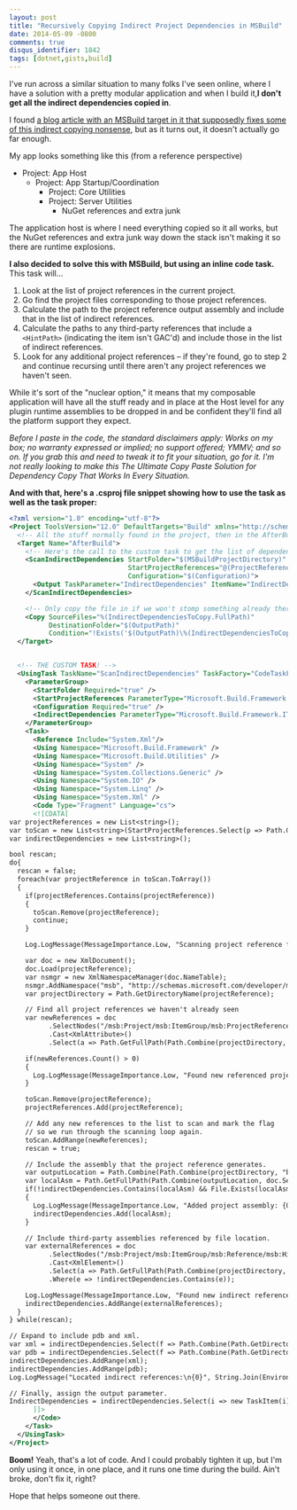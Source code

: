 ```yaml
---
layout: post
title: "Recursively Copying Indirect Project Dependencies in MSBuild"
date: 2014-05-09 -0800
comments: true
disqus_identifier: 1842
tags: [dotnet,gists,build]
---
```

I've run across a similar situation to many folks I've seen online, where I have a solution with a pretty modular application and when I build it,**I don't get all the indirect dependencies copied in**.

I found [a blog article with an MSBuild target in it that supposedly fixes some of this indirect copying nonsense](http://blog.alexyakunin.com/2009/09/making-msbuild-visual-studio-to.html), but as it turns out, it doesn't actually go far enough.

My app looks something like this (from a reference perspective)

-   Project: App Host
    -   Project: App Startup/Coordination
        -   Project: Core Utilities
        -   Project: Server Utilities
            -   NuGet references and extra junk

The application host is where I need everything copied so it all works, but the NuGet references and extra junk way down the stack isn't making it so there are runtime explosions.

**I also decided to solve this with MSBuild, but using an inline code task.** This task will...

1.  Look at the list of project references in the current project.
2.  Go find the project files corresponding to those project references.
3.  Calculate the path to the project reference output assembly and
    include that in the list of indirect references.
4.  Calculate the paths to any third-party references that include a `<HintPath>` (indicating the item isn't GAC'd) and include those in the list of indirect references.
5.  Look for any additional project references – if they're found, go to step 2 and continue recursing until there aren't any project references we haven't seen.

While it's sort of the "nuclear option," it means that my composable application will have all the stuff ready and in place at the Host level for any plugin runtime assemblies to be dropped in and be confident they'll find all the platform support they expect.

*Before I paste in the code, the standard disclaimers apply: Works on my box; no warranty expressed or implied; no support offered; YMMV; and so on. If you grab this and need to tweak it to fit your situation, go for it. I'm not really looking to make this The Ultimate Copy Paste Solution for Dependency Copy That Works In Every Situation.*

**And with that, here's a .csproj file snippet showing how to use the task as well as the task proper:**

```xml
<?xml version="1.0" encoding="utf-8"?>
<Project ToolsVersion="12.0" DefaultTargets="Build" xmlns="http://schemas.microsoft.com/developer/msbuild/2003">
  <!-- All the stuff normally found in the project, then in the AfterBuild event... -->
  <Target Name="AfterBuild">
    <!-- Here's the call to the custom task to get the list of dependencies -->
    <ScanIndirectDependencies StartFolder="$(MSBuildProjectDirectory)"
                              StartProjectReferences="@(ProjectReference)"
                              Configuration="$(Configuration)">
      <Output TaskParameter="IndirectDependencies" ItemName="IndirectDependenciesToCopy" />
    </ScanIndirectDependencies>

    <!-- Only copy the file in if we won't stomp something already there -->
    <Copy SourceFiles="%(IndirectDependenciesToCopy.FullPath)"
          DestinationFolder="$(OutputPath)"
          Condition="!Exists('$(OutputPath)\%(IndirectDependenciesToCopy.Filename)%(IndirectDependenciesToCopy.Extension)')" />
  </Target>


  <!-- THE CUSTOM TASK! -->
  <UsingTask TaskName="ScanIndirectDependencies" TaskFactory="CodeTaskFactory" AssemblyFile="$(MSBuildToolsPath)\Microsoft.Build.Tasks.v12.0.dll">
    <ParameterGroup>
      <StartFolder Required="true" />
      <StartProjectReferences ParameterType="Microsoft.Build.Framework.ITaskItem[]" Required="true" />
      <Configuration Required="true" />
      <IndirectDependencies ParameterType="Microsoft.Build.Framework.ITaskItem[]" Output="true" />
    </ParameterGroup>
    <Task>
      <Reference Include="System.Xml"/>
      <Using Namespace="Microsoft.Build.Framework" />
      <Using Namespace="Microsoft.Build.Utilities" />
      <Using Namespace="System" />
      <Using Namespace="System.Collections.Generic" />
      <Using Namespace="System.IO" />
      <Using Namespace="System.Linq" />
      <Using Namespace="System.Xml" />
      <Code Type="Fragment" Language="cs">
      <![CDATA[
var projectReferences = new List<string>();
var toScan = new List<string>(StartProjectReferences.Select(p => Path.GetFullPath(Path.Combine(StartFolder, p.ItemSpec))));
var indirectDependencies = new List<string>();

bool rescan;
do{
  rescan = false;
  foreach(var projectReference in toScan.ToArray())
  {
    if(projectReferences.Contains(projectReference))
    {
      toScan.Remove(projectReference);
      continue;
    }

    Log.LogMessage(MessageImportance.Low, "Scanning project reference for other project references: {0}", projectReference);

    var doc = new XmlDocument();
    doc.Load(projectReference);
    var nsmgr = new XmlNamespaceManager(doc.NameTable);
    nsmgr.AddNamespace("msb", "http://schemas.microsoft.com/developer/msbuild/2003");
    var projectDirectory = Path.GetDirectoryName(projectReference);

    // Find all project references we haven't already seen
    var newReferences = doc
          .SelectNodes("/msb:Project/msb:ItemGroup/msb:ProjectReference/@Include", nsmgr)
          .Cast<XmlAttribute>()
          .Select(a => Path.GetFullPath(Path.Combine(projectDirectory, a.Value)));

    if(newReferences.Count() > 0)
    {
      Log.LogMessage(MessageImportance.Low, "Found new referenced projects: {0}", String.Join(", ", newReferences));
    }

    toScan.Remove(projectReference);
    projectReferences.Add(projectReference);

    // Add any new references to the list to scan and mark the flag
    // so we run through the scanning loop again.
    toScan.AddRange(newReferences);
    rescan = true;

    // Include the assembly that the project reference generates.
    var outputLocation = Path.Combine(Path.Combine(projectDirectory, "bin"), Configuration);
    var localAsm = Path.GetFullPath(Path.Combine(outputLocation, doc.SelectSingleNode("/msb:Project/msb:PropertyGroup/msb:AssemblyName", nsmgr).InnerText + ".dll"));
    if(!indirectDependencies.Contains(localAsm) && File.Exists(localAsm))
    {
      Log.LogMessage(MessageImportance.Low, "Added project assembly: {0}", localAsm);
      indirectDependencies.Add(localAsm);
    }

    // Include third-party assemblies referenced by file location.
    var externalReferences = doc
          .SelectNodes("/msb:Project/msb:ItemGroup/msb:Reference/msb:HintPath", nsmgr)
          .Cast<XmlElement>()
          .Select(a => Path.GetFullPath(Path.Combine(projectDirectory, a.InnerText.Trim())))
          .Where(e => !indirectDependencies.Contains(e));

    Log.LogMessage(MessageImportance.Low, "Found new indirect references: {0}", String.Join(", ", externalReferences));
    indirectDependencies.AddRange(externalReferences);
  }
} while(rescan);

// Expand to include pdb and xml.
var xml = indirectDependencies.Select(f => Path.Combine(Path.GetDirectoryName(f), Path.GetFileNameWithoutExtension(f) + ".xml")).Where(f => File.Exists(f)).ToArray();
var pdb = indirectDependencies.Select(f => Path.Combine(Path.GetDirectoryName(f), Path.GetFileNameWithoutExtension(f) + ".pdb")).Where(f => File.Exists(f)).ToArray();
indirectDependencies.AddRange(xml);
indirectDependencies.AddRange(pdb);
Log.LogMessage("Located indirect references:\n{0}", String.Join(Environment.NewLine, indirectDependencies));

// Finally, assign the output parameter.
IndirectDependencies = indirectDependencies.Select(i => new TaskItem(i)).ToArray();
      ]]>
      </Code>
    </Task>
  </UsingTask>
</Project>
```

**Boom!** Yeah, that's a lot of code. And I could probably tighten it up, but I'm only using it once, in one place, and it runs one time during the build. Ain't broke, don't fix it, right?

Hope that helps someone out there.
